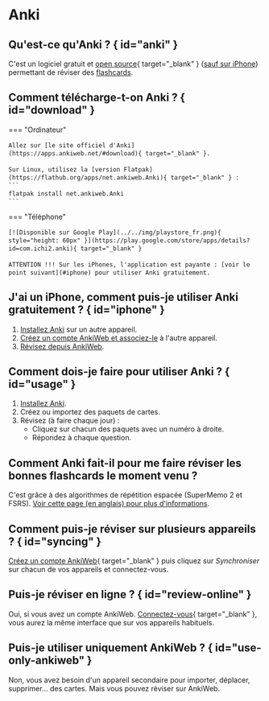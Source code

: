 # Anki

## Qu'est-ce qu'Anki ? { id="anki" }

C'est un logiciel gratuit et [open source](https://www.redhat.com/fr/topics/open-source/what-is-open-source){ target="_blank" } ([sauf sur iPhone](#iphone)) permettant de réviser des [flashcards](../concepts.md#flashcards).

## Comment télécharge-t-on Anki ? { id="download" }

=== "Ordinateur"

    Allez sur [le site officiel d'Anki](https://apps.ankiweb.net/#download){ target="_blank" }.

    Sur Linux, utilisez la [version Flatpak](https://flathub.org/apps/net.ankiweb.Anki){ target="_blank" } :
    ```
    flatpak install net.ankiweb.Anki
    ```

=== "Téléphone"

    [![Disponible sur Google Play](../../img/playstore_fr.png){ style="height: 60px" }](https://play.google.com/store/apps/details?id=com.ichi2.anki){ target="_blank" }

    ATTENTION !!! Sur les iPhones, l'application est payante : [voir le point suivant](#iphone) pour utiliser Anki gratuitement.

## J'ai un iPhone, comment puis-je utiliser Anki gratuitement ? { id="iphone" }

1. [Installez Anki](#download) sur un autre appareil.
2. [Créez un compte AnkiWeb et associez-le](#syncing) à l'autre appareil.
3. [Révisez depuis AnkiWeb](#review-online).

## Comment dois-je faire pour utiliser Anki ? { id="usage" }

1. [Installez Anki](#download).
2. Créez ou importez des paquets de cartes.
3. Révisez (à faire chaque jour) :
    - Cliquez sur chacun des paquets avec un numéro à droite.
    - Répondez à chaque question.

## Comment Anki fait-il pour me faire réviser les bonnes flashcards le moment venu ?

C'est grâce à des algorithmes de répétition espacée (SuperMemo 2 et FSRS). [Voir cette page (en anglais) pour plus d'informations](https://faqs.ankiweb.net/what-spaced-repetition-algorithm).

## Comment puis-je réviser sur plusieurs appareils ? { id="syncing" }

[Créez un compte AnkiWeb](https://ankiweb.net/account/signup){ target="_blank" } puis cliquez sur *Synchroniser* sur chacun de vos appareils et connectez-vous.

## Puis-je réviser en ligne ? { id="review-online" }

Oui, si vous avez un compte AnkiWeb. [Connectez-vous](https://ankiweb.net/account/login){ target="_blank" }, vous aurez la même interface que sur vos appareils habituels.

## Puis-je utiliser uniquement AnkiWeb ? { id="use-only-ankiweb" }

Non, vous avez besoin d'un appareil secondaire pour importer, déplacer, supprimer... des cartes. Mais vous pouvez réviser sur AnkiWeb.

